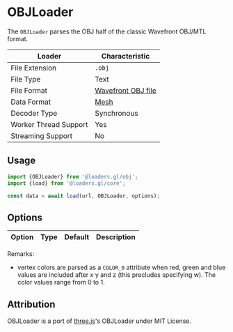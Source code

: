 # OBJLoader

The `OBJLoader` parses the OBJ half of the classic Wavefront OBJ/MTL format.

| Loader                | Characteristic                                                          |
| --------------------- | ----------------------------------------------------------------------- |
| File Extension        | `.obj`                                                                  |
| File Type             | Text                                                                    |
| File Format           | [Wavefront OBJ file](https://en.wikipedia.org/wiki/Wavefront_.obj_file) |
| Data Format           | [Mesh](/docs/specifications/category-mesh)                            |
| Decoder Type          | Synchronous                                                             |
| Worker Thread Support | Yes                                                                     |
| Streaming Support     | No                                                                      |

## Usage

```js
import {OBJLoader} from '@loaders.gl/obj';
import {load} from '@loaders.gl/core';

const data = await load(url, OBJLoader, options);
```

## Options

| Option | Type | Default | Description |
| ------ | ---- | ------- | ----------- |

Remarks:

- vertex colors are parsed as a `COLOR_0` attribute when red, green and blue values are included after x y and z (this precludes specifying w). The color values range from 0 to 1.

## Attribution

OBJLoader is a port of [three.js](https://github.com/mrdoob/three.js)'s OBJLoader under MIT License.